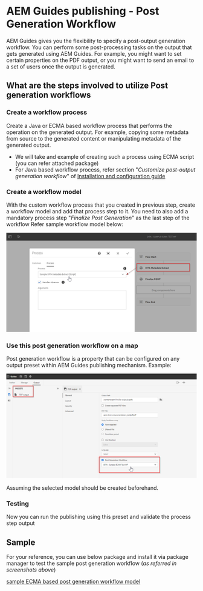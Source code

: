 # AEM Guides publishing - Post Generation Workflow
AEM Guides gives you the flexibility to specify a post-output generation workflow. You can perform some post-processing tasks on the output that gets generated using AEM Guides.
For example, you might want to set certain properties on the PDF output, or you might want to send an email to a set of users once the output is generated.


## What are the steps involved to utilize Post generation workflows
### Create a workflow process 
Create a Java or ECMA based workflow process that performs the operation on the generated output. For example, copying some metadata from source to the generated content or manipulating metadata of the generated output.
 - We will take and example of creating such a process using ECMA script (you can refer attached package)
 - For Java based workflow process, refer section "*Customize post-output generation workflow*" of [Installation and configuration guide](https://helpx.adobe.com/content/dam/help/en/xml-documentation-solution/4-2/Adobe-Experience-Manager-Guides_UUID_Installation-Configuration-Guide_EN.pdf#page=119)

### Create a workflow model
With the custom workflow process that you created in previous step, create a workflow model and add that process step to it. 
You need to also add a mandatory process step "*Finalize Post Generation*" as the last step of the workflow
Refer sample workflow model below:

![Post generation workflow model](../assets/workflows/pgwf-workflow-model.png)

### Use this post generation workflow on a map
Post generation workflow is a property that can be configured on any output preset within AEM Guides publishing mechanism. Example:

![Post generation workflow on Output Preset](../assets/workflows/pgwf-preset-settings.png)


Assuming the selected model should be created beforehand.

### Testing
Now you can run the publishing using this preset and validate the process step output


## Sample
For your reference, you can use below package and install it via package manager to test the sample post generation workflow (*as referred in screenshots above*)

[sample ECMA based post generation workflow model](sample-pgwf-ecma-test-wfmetadata.zip)
